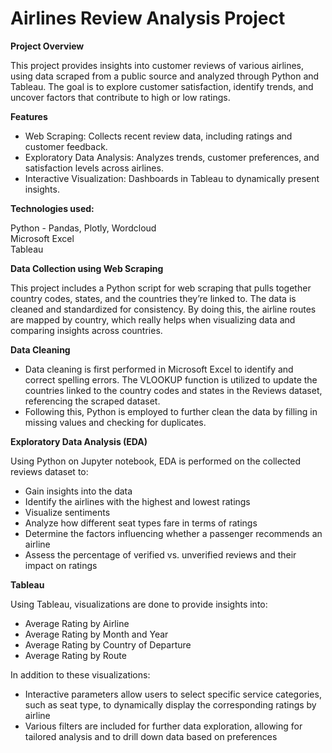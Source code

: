 # Airlines Review Analysis Project

**Project Overview**  

This project provides insights into customer reviews of various airlines, using data scraped from a public source and analyzed through Python and Tableau. The goal is to explore customer satisfaction, identify trends, and uncover factors that contribute to high or low ratings.


**Features**  

* Web Scraping: Collects recent review data, including ratings and customer feedback.
* Exploratory Data Analysis: Analyzes trends, customer preferences, and satisfaction levels across airlines.
* Interactive Visualization: Dashboards in Tableau to dynamically present insights.


**Technologies used:**  

Python - Pandas, Plotly, Wordcloud  
Microsoft Excel  
Tableau


**Data Collection using Web Scraping**  

This project includes a Python script for web scraping that pulls together country codes, states, and the countries they’re linked to. The data is cleaned and standardized for consistency. By doing this, the airline routes are mapped by country, which really helps when visualizing data and comparing insights across countries. 


**Data Cleaning**  

* Data cleaning is first performed in Microsoft Excel to identify and correct spelling errors. The VLOOKUP function is utilized to update the countries linked to the
  country codes and states in the Reviews dataset, referencing the scraped dataset.
* Following this, Python is employed to further clean the data by filling in missing values and checking for duplicates.


**Exploratory Data Analysis (EDA)**  

Using Python on Jupyter notebook, EDA is performed on the collected reviews dataset to:
* Gain insights into the data
* Identify the airlines with the highest and lowest ratings
* Visualize sentiments
* Analyze how different seat types fare in terms of ratings
* Determine the factors influencing whether a passenger recommends an airline
* Assess the percentage of verified vs. unverified reviews and their impact on ratings

**Tableau**

Using Tableau, visualizations are done to provide insights into:
* Average Rating by Airline
* Average Rating by Month and Year
* Average Rating by Country of Departure
* Average Rating by Route

In addition to these visualizations:
* Interactive parameters allow users to select specific service categories, such as seat type, to dynamically display the corresponding ratings by airline
* Various filters are included for further data exploration, allowing for tailored analysis and to drill down data based on preferences
